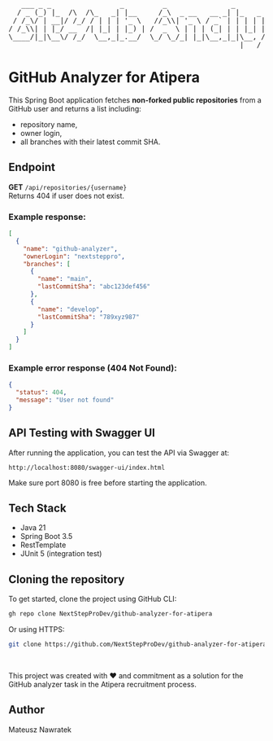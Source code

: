 <pre>
   ___ _ _                _         _               _                    
  / _ (_) |_  /\  /\_   _| |__     /_\  _ __   __ _| |_   _ _______ _ __ 
 / /_\/ | __|/ /_/ / | | | '_ \   //_\\| '_ \ / _` | | | | |_  / _ \ '__|
/ /_\\| | |_/ __  /| |_| | |_) | /  _  \ | | | (_| | | |_| |/ /  __/ |   
\____/|_|\__\/ /_/  \__,_|_.__/  \_/ \_/_| |_|\__,_|_|\__, /___\___|_|   
                                                      |___/
</pre>

# GitHub Analyzer for Atipera

This Spring Boot application fetches **non-forked public repositories** from a GitHub user and returns a list including:
- repository name,
- owner login,
- all branches with their latest commit SHA.

## Endpoint

**GET** `/api/repositories/{username}`  
Returns 404 if user does not exist.

### Example response:

```json
[
  {
    "name": "github-analyzer",
    "ownerLogin": "nextsteppro",
    "branches": [
      {
        "name": "main",
        "lastCommitSha": "abc123def456"
      },
      {
        "name": "develop",
        "lastCommitSha": "789xyz987"
      }
    ]
  }
]
```

### Example error response (404 Not Found):

```json
{
  "status": 404,
  "message": "User not found"
}
```

## API Testing with Swagger UI

After running the application, you can test the API via Swagger at:

```
http://localhost:8080/swagger-ui/index.html
```

Make sure port 8080 is free before starting the application.

## Tech Stack

- Java 21
- Spring Boot 3.5
- RestTemplate
- JUnit 5 (integration test)

## Cloning the repository

To get started, clone the project using GitHub CLI:

```bash
gh repo clone NextStepProDev/github-analyzer-for-atipera
```

Or using HTTPS:

```bash
git clone https://github.com/NextStepProDev/github-analyzer-for-atipera.git
```

&nbsp;

This project was created with ❤️ and commitment as a solution for the GitHub analyzer task in the Atipera recruitment
process.

## Author

Mateusz Nawratek
